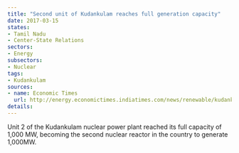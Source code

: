 ```yaml
---
title: "Second unit of Kudankulam reaches full generation capacity"
date: 2017-03-15
states:
- Tamil Nadu
- Center-State Relations
sectors:
- Energy
subsectors:
- Nuclear
tags:
- Kudankulam
sources:
- name: Economic Times
  url: http://energy.economictimes.indiatimes.com/news/renewable/kudankulam-unit-2-generates-full-power/57587188
details:
---
```


Unit 2 of the Kudankulam nuclear power plant reached its full capacity of 1,000 MW, becoming the second nuclear reactor in the country to generate 1,000MW.
